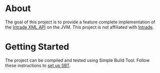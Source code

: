 [Intrade XML API]: http://www.intrade.com/aav2/api/
[set up SBT]: https://github.com/harrah/xsbt/wiki/Getting-Started-Setup
[Intrade]: http://www.intrade.com

# About

The goal of this project is to provide a feature complete implementation of the [Intrade XML API] on the JVM. This project is not affiliated with [Intrade].

# Getting Started

The project can be compiled and tested using Simple Build Tool. Follow these instructions to [set up SBT].
